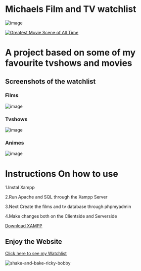 # Michaels Film and TV watchlist
![image](https://user-images.githubusercontent.com/92158849/159126571-586f6fe4-8735-4127-a0fc-56f9af2eb818.png)

[![Greatest Movie Scene of All Time](http://img.youtube.com/vi/7dr6PCeW4c/0.jpg)](https://www.youtube.com/watch?v=_7dr6PCeW4c)



# A project based on some of my favourite tvshows and movies
## Screenshots of the watchlist
### Films
![image](https://user-images.githubusercontent.com/92158849/159341609-7b3b0695-a39c-4f9d-9daf-95760b3e125a.png)
### Tvshows
![image](https://user-images.githubusercontent.com/92158849/159341703-469367e8-f677-4b7e-af42-5723a0be9961.png)

### Animes
![image](https://user-images.githubusercontent.com/92158849/159341760-aea7208c-b701-49f8-a743-9890f0a275b8.png)


# Instructions On how to use
<p>1.Instal Xampp</p>
<p>2.Run Apache and SQL through the Xampp Server</p>
<p>3.Next Create the films and tv database through phpmyadmin</p>
<p>4.Make changes both on the Clientside and Serverside</p>
 
 
 [Download XAMPP](https://www.apachefriends.org/index.html)
  
 
 
 ## Enjoy the Website
 [Click here to see my Watchlist](https://mysql06.comp.dkit.ie/D00240861/Films/index.php)
 
 ![shake-and-bake-ricky-bobby](https://user-images.githubusercontent.com/92158849/159341385-9904389c-ab90-4457-977c-fbff50b99984.gif)
 
 
 

